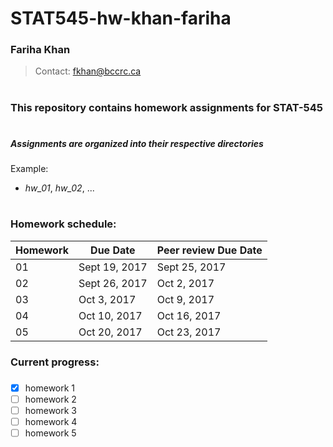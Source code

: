 # STAT545-hw-khan-fariha

### Fariha Khan
> Contact:  fkhan@bccrc.ca 

#
### This repository contains homework assignments for STAT-545

# 
##### Assignments are organized into their respective directories



Example:

- *hw_01*, *hw_02*, ...


 
# 
### Homework schedule:

| **Homework** | **Due Date** | **Peer review Due Date** |
|--------------|--------------|--------------------------|
| 01           |Sept 19, 2017 | Sept 25, 2017            |      
| 02           |Sept 26, 2017 | Oct 2, 2017              | 
| 03           |Oct 3, 2017   | Oct 9, 2017              | 
| 04           |Oct 10, 2017  | Oct 16, 2017             | 
| 05           |Oct 20, 2017  | Oct 23, 2017             | 


### Current progress:
### 
- [x] homework 1
- [ ] homework 2
- [ ] homework 3
- [ ] homework 4
- [ ] homework 5
